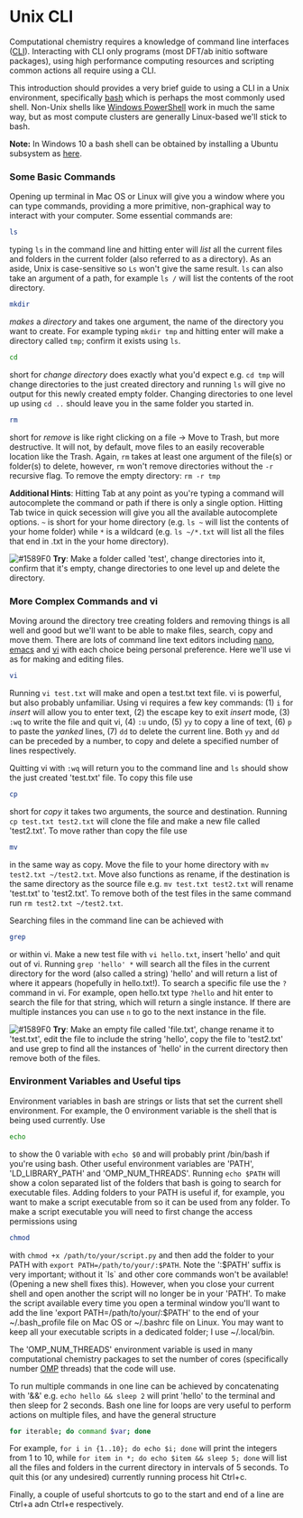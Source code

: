 # Unix CLI

Computational chemistry requires a knowledge of command line interfaces 
([CLI](https://en.wikipedia.org/wiki/Command-line_interface)). Interacting with CLI only programs (most DFT/ab initio
software packages), using high performance computing resources and scripting common actions all require using a CLI.

This introduction should provides a very brief guide to using a CLI in  a Unix environment, specifically
[bash](https://en.wikipedia.org/wiki/Bash_(Unix_shell)) which is perhaps the most commonly used shell. Non-Unix
shells like [Windows PowerShell](https://en.wikipedia.org/wiki/PowerShell) work in much the same way, but as most
compute clusters are generally Linux-based we'll stick to bash.

**Note:** In Windows 10 a bash shell can be obtained by installing a Ubuntu subsystem as 
[here](https://docs.microsoft.com/en-us/windows/wsl/install-win10). 

### Some Basic Commands

Opening up terminal in Mac OS or Linux will give you a window where you can type commands, providing a more primitive,
non-graphical way to interact with your computer. Some essential commands are:

```bash
ls
```
typing `ls` in the command line and hitting enter will _list_ all the current files and folders in the current folder
(also referred to as a directory). As an aside, Unix is case-sensitive so `Ls` won't give the same result. `ls` can also
take an argument of a path, for example `ls /` will list the contents of the root directory.

```bash
mkdir
```
_makes_ a _directory_ and takes one argument, the name of the directory you want to create. For example typing `mkdir tmp`
and hitting enter will make a directory called `tmp`; confirm it exists using `ls`.

```bash
cd
```
short for _change directory_ does exactly what you'd expect e.g. `cd tmp` will change directories to the just created
directory and running `ls` will give no output for this newly created empty folder. Changing directories
to one level up using `cd ..` should leave you in the same folder you started in.

```bash
rm
```
short for _remove_ is like right clicking on a file → Move to Trash, but more destructive. It will not, by default, move
files to an easily recoverable location like the Trash. Again, `rm` takes at least one argument of the file(s) or folder(s) 
to delete, however, `rm` won't remove directories without the `-r` recursive flag. To remove the empty directory: `rm -r tmp`

**Additional Hints**: Hitting Tab at any point as you're typing a command will autocomplete the command or path if there 
is only a single option. Hitting Tab twice in quick secession will give you all the available autocomplete options. 
`~` is short for your home directory (e.g. `ls ~` will list the contents of your home folder) while `*` is a wildcard 
(e.g. `ls ~/*.txt` will list all the files that end in .txt in the your home directory).  



![#1589F0](https://placehold.it/15/1589F0/000000?text=+) **Try**: Make a folder called 'test', change directories into it,
confirm that it's empty, change directories to one level up and delete the directory.

### More Complex Commands and vi

Moving around the directory tree creating folders and removing things is all well and good but we'll want to be able 
to make files, search, copy and move them. There are lots of command line text editors including 
[nano](https://en.wikipedia.org/wiki/GNU_nano), [emacs](https://en.wikipedia.org/wiki/Emacs) and 
[vi](https://en.wikipedia.org/wiki/Vi) with each choice being personal preference. Here we'll use vi as for making and
editing files.

```bash
vi
```
Running `vi test.txt` will make and open a test.txt text file. vi is powerful, but also probably unfamiliar. Using vi 
requires a few key commands: (1) `i` for _insert_ will allow you to enter text, (2) the escape key to exit
_insert_ mode, (3) `:wq` to write the file and quit vi, (4) `:u` undo, (5) `yy` to copy a line of text, (6) `p` to 
paste the _yanked_ lines, (7) `dd` to delete the current line. Both `yy` and `dd` can be preceded by a number, to copy
and delete a specified number of lines respectively. 

Quitting vi with `:wq` will return you to the command line and `ls` should show the just created 'test.txt' file. To 
copy this file use  

```bash
cp
```
short for _copy_ it takes two arguments, the source and destination. Running `cp test.txt test2.txt` will clone the 
file and make a new file called 'test2.txt'. To move rather than copy the file use
```bash
mv
```
in the same way as copy. Move the file to your home directory with `mv test2.txt ~/test2.txt`. Move also functions as
rename, if the destination is the same directory as the source file e.g. `mv test.txt test2.txt` will rename 
'test.txt' to 'test2.txt'. To remove both of the test files in the same command run `rm test2.txt ~/test2.txt`.

Searching files in the command line can be achieved with 

```bash
grep
```
or within vi. Make a new test file with `vi hello.txt`, insert 'hello' and quit out of vi. Running `grep 'hello' *` will
search all the files in the current directory for the word (also called a string) 'hello' and will return a list of where
it appears (hopefully in hello.txt!). To search a specific file use the `?` command in vi. For example, open hello.txt type
`?hello` and hit enter to search the file for that string, which will return a single instance. If there are multiple
instances you can use `n` to go to the next instance in the file.


![#1589F0](https://placehold.it/15/1589F0/000000?text=+) **Try**: Make an empty file called 'file.txt', change 
rename it to 'test.txt', edit the file to include the string 'hello', copy the file to 'test2.txt' and use grep
to find all the instances of 'hello' in the current directory then remove both of the files.


### Environment Variables and Useful tips 

Environment variables in bash are strings or lists that set the current shell environment. For example, the 0 environment
variable is the shell that is being used currently. Use 
```bash
echo
```
to show the 0 variable with `echo $0` and will probably print /bin/bash if you're using bash. Other useful environment
variables are 'PATH', 'LD_LIBRARY_PATH' and 'OMP_NUM_THREADS'. Running `echo $PATH` will show a colon separated list 
of the folders that bash is going to search for executable files. Adding folders to your PATH is useful if, for example,
you want to make a script executable from so it can be used from any folder. To make a script executable you will need
to first change the access permissions using 

```bash
chmod
```
with `chmod +x /path/to/your/script.py` and then add the folder to your PATH with `export PATH=/path/to/your/:$PATH`.
Note the ':$PATH' suffix is very important; without it `ls` and other core commands won't be available! (Opening a new
shell fixes this). However, when you close your current shell and open another the script will no longer be in your
'PATH'. To make the script available every time you open a terminal window you'll want to add the line
'export PATH=/path/to/your/:$PATH' to the end of your ~/.bash_profile file on Mac OS or ~/.bashrc file on Linux. You may
want to keep all your executable scripts in a dedicated folder; I use ~/.local/bin. 

The 'OMP_NUM_THREADS' environment variable is used in many computational chemistry packages to set the number of cores
(specifically number [OMP](https://www.open-mpi.org/) threads) that the code will use.

To run multiple commands in one line can be achieved by concatenating with '&&' e.g. `echo hello && sleep 2` will print
'hello' to the terminal and then sleep for 2 seconds. Bash one line for loops are very useful to perform actions on 
multiple files, and have the general structure

```bash
for iterable; do command $var; done
```
For example, `for i in {1..10}; do echo $i; done` will print the integers from 1 to 10, while 
`for item in *; do echo $item && sleep 5; done` will list all the files and folders in the current directory in 
intervals of 5 seconds. To quit this (or any undesired) currently running process hit Ctrl+c. 

Finally, a couple of useful shortcuts to go to the start and end of a line are Ctrl+a adn Ctrl+e respectively.

